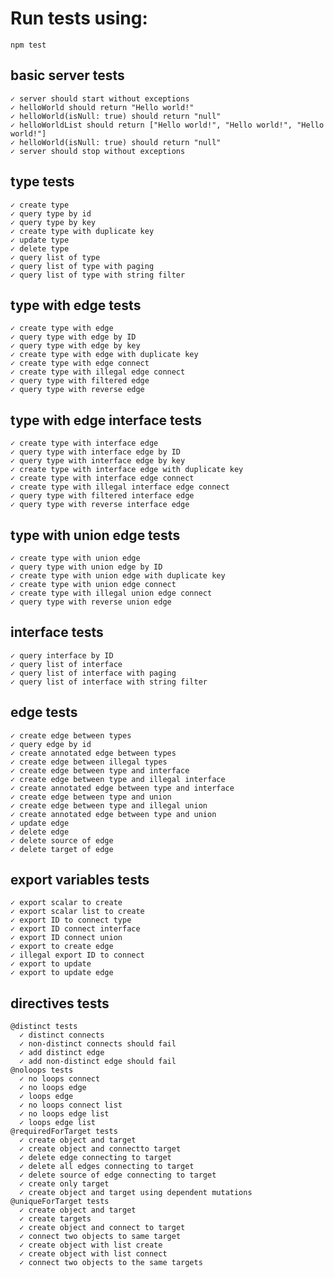 # Run tests using:
```
npm test
```


  ## basic server tests
    ✓ server should start without exceptions
    ✓ helloWorld should return "Hello world!"
    ✓ helloWorld(isNull: true) should return "null"
    ✓ helloWorldList should return ["Hello world!", "Hello world!", "Hello world!"]
    ✓ helloWorld(isNull: true) should return "null"
    ✓ server should stop without exceptions

  ## type tests
    ✓ create type
    ✓ query type by id
    ✓ query type by key
    ✓ create type with duplicate key
    ✓ update type
    ✓ delete type
    ✓ query list of type
    ✓ query list of type with paging
    ✓ query list of type with string filter

  ## type with edge tests
    ✓ create type with edge
    ✓ query type with edge by ID
    ✓ query type with edge by key
    ✓ create type with edge with duplicate key
    ✓ create type with edge connect
    ✓ create type with illegal edge connect
    ✓ query type with filtered edge
    ✓ query type with reverse edge

  ## type with edge interface tests
    ✓ create type with interface edge
    ✓ query type with interface edge by ID
    ✓ query type with interface edge by key
    ✓ create type with interface edge with duplicate key
    ✓ create type with interface edge connect
    ✓ create type with illegal interface edge connect
    ✓ query type with filtered interface edge
    ✓ query type with reverse interface edge

  ## type with union edge tests
    ✓ create type with union edge
    ✓ query type with union edge by ID
    ✓ create type with union edge with duplicate key
    ✓ create type with union edge connect
    ✓ create type with illegal union edge connect
    ✓ query type with reverse union edge
    
  ## interface tests
    ✓ query interface by ID
    ✓ query list of interface
    ✓ query list of interface with paging
    ✓ query list of interface with string filter

  ## edge tests
    ✓ create edge between types
    ✓ query edge by id
    ✓ create annotated edge between types
    ✓ create edge between illegal types
    ✓ create edge between type and interface
    ✓ create edge between type and illegal interface
    ✓ create annotated edge between type and interface
    ✓ create edge between type and union
    ✓ create edge between type and illegal union
    ✓ create annotated edge between type and union
    ✓ update edge
    ✓ delete edge
    ✓ delete source of edge
    ✓ delete target of edge

  ## export variables tests
    ✓ export scalar to create
    ✓ export scalar list to create
    ✓ export ID to connect type
    ✓ export ID connect interface
    ✓ export ID connect union
    ✓ export to create edge
    ✓ illegal export ID to connect
    ✓ export to update
    ✓ export to update edge

  ## directives tests
    @distinct tests
      ✓ distinct connects
      ✓ non-distinct connects should fail
      ✓ add distinct edge
      ✓ add non-distinct edge should fail
    @noloops tests
      ✓ no loops connect
      ✓ no loops edge
      ✓ loops edge
      ✓ no loops connect list
      ✓ no loops edge list
      ✓ loops edge list
    @requiredForTarget tests
      ✓ create object and target
      ✓ create object and connectto target
      ✓ delete edge connecting to target
      ✓ delete all edges connecting to target
      ✓ delete source of edge connecting to target
      ✓ create only target
      ✓ create object and target using dependent mutations
    @uniqueForTarget tests
      ✓ create object and target
      ✓ create targets
      ✓ create object and connect to target
      ✓ connect two objects to same target
      ✓ create object with list create
      ✓ create object with list connect
      ✓ connect two objects to the same targets